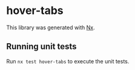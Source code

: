 # hover-tabs

This library was generated with [Nx](https://nx.dev).

## Running unit tests

Run `nx test hover-tabs` to execute the unit tests.
